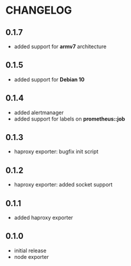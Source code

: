 # CHANGELOG

## 0.1.7

* added support for **armv7** architecture

## 0.1.5

* added support for **Debian 10**

## 0.1.4

* added alertmanager
* added support for labels on **prometheus::job**

## 0.1.3

* haproxy exporter: bugfix init script

## 0.1.2

* haproxy exporter: added socket support

## 0.1.1

* added haproxy exporter

## 0.1.0

* initial release
* node exporter

